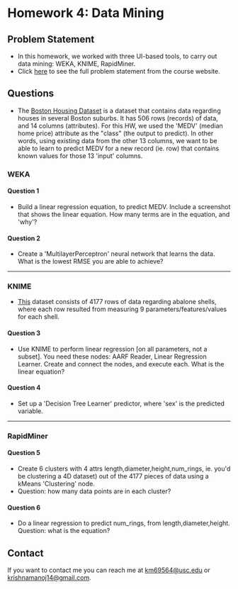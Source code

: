 # Homework 4: Data Mining

## Problem Statement

* In this homework, we worked with three UI-based tools, to carry out data mining: WEKA, KNIME, RapidMiner. 
* Click [here](http://bytes.usc.edu/cs585/s20_db0ds1ml2agi/hw/HW4/index.html) to see the full problem statement from the course website.

## Questions

* The [Boston Housing Dataset]() is a dataset that contains data regarding houses in several Boston suburbs. It has 506 rows (records) of data, and 14 columns (attributes). For this HW, we used the 'MEDV' (median home price) attribute as the "class" (the output to predict). In other words, using existing data from the other 13 columns, we want to be able to learn to predict MEDV for a new record (ie. row) that contains known values for those 13 'input' columns.

### WEKA

#### Question 1 
* Build a linear regression equation, to predict MEDV. Include a screenshot that shows the linear equation. How many terms are in the equation, and 'why'?

#### Question 2 
* Create a 'MultilayerPerceptron' neural network that learns the data. What is the lowest RMSE you are able to achieve?

---
### KNIME
*  [This]() dataset consists of 4177 rows of data regarding abalone shells, where each row resulted from measuring 9 parameters/features/values for each shell.

#### Question 3
*  Use KNIME to perform linear regression [on all parameters, not a subset]. You need these nodes: AARF Reader, Linear Regression Learner. Create and connect the nodes, and execute each. What is the linear equation? 

#### Question 4
* Set up a 'Decision Tree Learner' predictor, where 'sex' is the predicted variable. 

---
### RapidMiner

#### Question 5
* Create 6 clusters with 4 attrs length,diameter,height,num_rings, ie. you'd be clustering a 4D dataset) out of the 4177 pieces of data using a kMeans 'Clustering' node. 
* Question: how many data points are in each cluster? 

#### Question 6
* Do a linear regression to predict num_rings, from length,diameter,height. Question: what is the equation? 

## Contact
If you want to contact me you can reach me at <km69564@usc.edu> or <krishnamanoj14@gmail.com>.